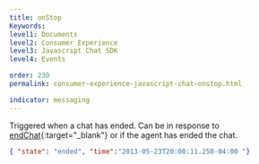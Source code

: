 ```yaml
---
title: onStop
Keywords:
level1: Documents
level2: Consumer Experience
level3: Javascript Chat SDK
level4: Events

order: 230
permalink: consumer-experience-javascript-chat-onstop.html

indicator: messaging
---
```


Triggered when a chat has ended. Can be in response to [endChat](consumer-experience-javascript-chat-endchat.html){:target="_blank"} or if the agent has ended the chat.

```json
{ "state": "ended", "time":"2013-05-23T20:00:11.250-04:00 "}
```
